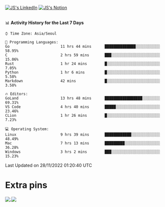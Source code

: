 
[![JS's LinkedIn](https://img.shields.io/badge/LinkedIn-blue?style=for-the-badge&logo=linkedin)](https://www.linkedin.com/in/jaeseung-lee-5a2a32139/) 
[![JS's Notion](https://img.shields.io/badge/Notion-black?style=for-the-badge&logo=notion)](https://bit.ly/ljswiki1) <br><br>
<!-- ![JS's GitHub stats](https://github-readme-stats-lemon-five.vercel.app/api?username=tkxkd0159&hide=contribs,prs,stars,issues&show_icons=true&theme=react&include_all_commits=true)   -->
<!-- ![Top Langs](https://github-readme-stats-lemon-five.vercel.app/api/top-langs/?username=tkxkd0159&layout=compact&hide=jupyter%20notebook,scss,html,css&langs_count=10)  -->


<!--START_SECTION:waka-->
📊 **Activity History for the Last 7 Days** 

```text
⌚︎ Time Zone: Asia/Seoul

💬 Programming Languages: 
Go                       11 hrs 44 mins      ██████████████░░░░░░░░░░░   58.95% 
C                        2 hrs 59 mins       ███░░░░░░░░░░░░░░░░░░░░░░   15.06% 
Rust                     1 hr 24 mins        █░░░░░░░░░░░░░░░░░░░░░░░░   7.05% 
Python                   1 hr 6 mins         █░░░░░░░░░░░░░░░░░░░░░░░░   5.58% 
Markdown                 42 mins             █░░░░░░░░░░░░░░░░░░░░░░░░   3.58%

🔥 Editors: 
GoLand                   13 hrs 48 mins      █████████████████░░░░░░░░   69.31% 
VS Code                  4 hrs 40 mins       █████░░░░░░░░░░░░░░░░░░░░   23.46% 
CLion                    1 hr 26 mins        █░░░░░░░░░░░░░░░░░░░░░░░░   7.23%

💻 Operating System: 
Linux                    9 hrs 39 mins       ████████████░░░░░░░░░░░░░   48.49% 
Mac                      7 hrs 13 mins       █████████░░░░░░░░░░░░░░░░   36.28% 
Windows                  3 hrs 2 mins        ███░░░░░░░░░░░░░░░░░░░░░░   15.23%

```


 Last Updated on 28/11/2022 01:20:40 UTC
<!--END_SECTION:waka-->

# Extra pins
<a href="https://github.com/tkxkd0159/tkxkd0159.github.io">
  <img align="center" src="https://github-readme-stats-lemon-five.vercel.app/api/pin/?username=tkxkd0159&repo=nft-card-game&theme=react" />
</a>
<a href="https://github.com/tkxkd0159/dsalgo">
  <img align="center" src="https://github-readme-stats-lemon-five.vercel.app/api/pin/?username=tkxkd0159&repo=dsalgo&theme=react" />
</a>

<!---
- 🔭 I’m currently working on ...
- 🌱 I’m currently learning blockchain and distributed network
- 👯 I’m looking to collaborate on ...
- 🤔 I’m looking for help with ...
- 💬 Ask me about ...
- 📫 How to reach me: ...
- 😄 Pronouns: ...
- ⚡ Fun fact: ...
-->
